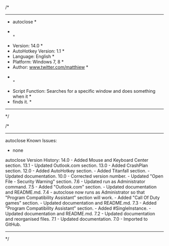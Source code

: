 /*
*********************************************************************************
* autoclose																		*
*                                                                               *
* Version:              14.0                                                    *
* AutoHotkey Version:   1.1                                                     *
* Language:       		English                                                 *
* Platform:       		Windows 7, 8                                            *
* Author:         		www.twitter.com/matthiew                                *
*                                                                               *
* Script Function: Searches for a specific window and does something when it    *
* finds it.         															*
*********************************************************************************
*/




/*
*********************************************************************************
autoclose Known Issues:
 - none




autoclose Version History:
14.0 - Added Mouse and Keyboard Center section.
13.1 - Updated Outlook.com section.
13.0 - Added CrashPlan section.
12.0 - Added AutoHotkey section.
	 - Added Titanfall section.
	 - Updated documentation.
10.0 - Corrected version number.
	 - Updated "Open File - Security Warning" section.
7.6 - Updated run as Administrator command.
7.5 - Added "Outlook.com" section.
	- Updated documentation and README.md.
7.4 - autoclose now runs as Administrator so that "Program Compatibility
	  Assistant" section will work.
	- Added "Call Of Duty games" section.
	- Updated documentation and README.md.
7.3 - Added "Program Compatibility Assistant" section.
	- Added #SingleInstance.
    - Updated documentation and README.md.
7.2 - Updated documentation and reorganised files.
7.1 - Updated documentation.
7.0 - Imported to GitHub.
*********************************************************************************
*/